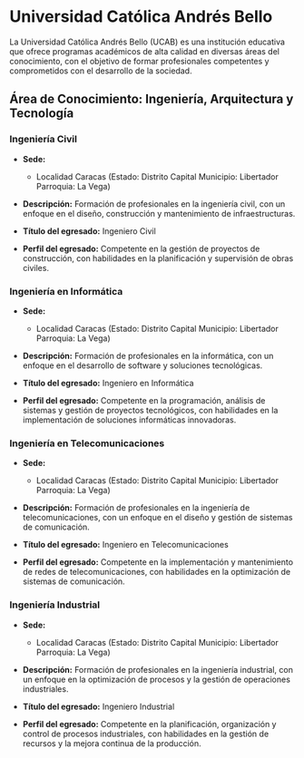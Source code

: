 # Universidad Católica Andrés Bello

La Universidad Católica Andrés Bello (UCAB) es una institución educativa que ofrece programas académicos de alta calidad en diversas áreas del conocimiento, con el objetivo de formar profesionales competentes y comprometidos con el desarrollo de la sociedad.

## Área de Conocimiento: Ingeniería, Arquitectura y Tecnología

### Ingeniería Civil

* **Sede:** 
  * Localidad Caracas (Estado: Distrito Capital Municipio: Libertador Parroquia: La Vega)

* **Descripción:** 
  Formación de profesionales en la ingeniería civil, con un enfoque en el diseño, construcción y mantenimiento de infraestructuras.

* **Título del egresado:** 
  Ingeniero Civil

* **Perfil del egresado:** 
  Competente en la gestión de proyectos de construcción, con habilidades en la planificación y supervisión de obras civiles.

### Ingeniería en Informática

* **Sede:** 
  * Localidad Caracas (Estado: Distrito Capital Municipio: Libertador Parroquia: La Vega)

* **Descripción:** 
  Formación de profesionales en la informática, con un enfoque en el desarrollo de software y soluciones tecnológicas.

* **Título del egresado:** 
  Ingeniero en Informática

* **Perfil del egresado:** 
  Competente en la programación, análisis de sistemas y gestión de proyectos tecnológicos, con habilidades en la implementación de soluciones informáticas innovadoras.

### Ingeniería en Telecomunicaciones

* **Sede:** 
  * Localidad Caracas (Estado: Distrito Capital Municipio: Libertador Parroquia: La Vega)

* **Descripción:** 
  Formación de profesionales en la ingeniería de telecomunicaciones, con un enfoque en el diseño y gestión de sistemas de comunicación.

* **Título del egresado:** 
  Ingeniero en Telecomunicaciones

* **Perfil del egresado:** 
  Competente en la implementación y mantenimiento de redes de telecomunicaciones, con habilidades en la optimización de sistemas de comunicación.

### Ingeniería Industrial

* **Sede:** 
  * Localidad Caracas (Estado: Distrito Capital Municipio: Libertador Parroquia: La Vega)

* **Descripción:** 
  Formación de profesionales en la ingeniería industrial, con un enfoque en la optimización de procesos y la gestión de operaciones industriales.

* **Título del egresado:** 
  Ingeniero Industrial

* **Perfil del egresado:** 
  Competente en la planificación, organización y control de procesos industriales, con habilidades en la gestión de recursos y la mejora continua de la producción.
